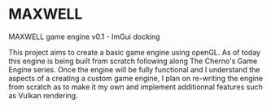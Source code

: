# MAXWELL
MAXWELL game engine v0.1 - ImGui docking

This project aims to create a basic game engine using openGL.
As of today this engine is being built from scratch following along The Cherno's Game Engine series.
Once the engine will be fully functional and I understand the aspects of a creating a custom game engine, I plan on re-writing the engine from scratch as to make it my own and implement additionnal features such as Vulkan rendering.
